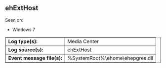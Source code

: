 ## ehExtHost

Seen on:
* Windows 7

<table border="1" class="docutils">
  <tbody>
    <tr>
      <td><b>Log type(s):</b></td>
      <td>Media Center</td>
    </tr>
    <tr>
      <td><b>Log source(s):</b></td>
      <td>ehExtHost</td>
    </tr>
    <tr>
      <td><b>Event message file(s):</b></td>
      <td>%SystemRoot%\ehome\ehepgres.dll</td>
    </tr>
  </tbody>
</table>

&nbsp;

